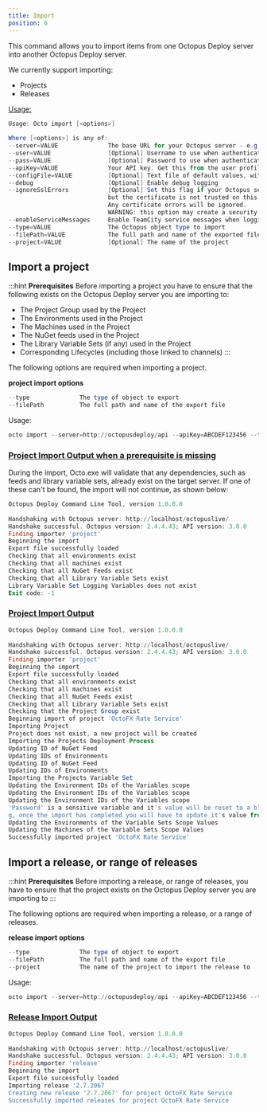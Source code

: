 ```yaml
---
title: Import
position: 6
---
```



This command allows you to import items from one Octopus Deploy server into another Octopus Deploy server.


We currently support importing:

- Projects
- Releases



[Usage:](/docs/api-and-integration/octo.exe-command-line/import.md)

```powershell
Usage: Octo import [<options>]
		
Where [<options>] is any of:
--server=VALUE         		The base URL for your Octopus server - e.g., http://your-octopus/
--user=VALUE           		[Optional] Username to use when authenticating with the server.
--pass=VALUE           		[Optional] Password to use when authenticating with the server.
--apiKey=VALUE         		Your API key. Get this from the user profile page.
--configFile=VALUE     		[Optional] Text file of default values, with one 'key = value' per line.
--debug                		[Optional] Enable debug logging
--ignoreSslErrors      		[Optional] Set this flag if your Octopus server uses HTTPS 
							but the certificate is not trusted on this machine. 
							Any certificate errors will be ignored. 
							WARNING: this option may create a security vulnerability.
--enableServiceMessages 	Enable TeamCity service messages when logging.
--type=VALUE           		The Octopus object type to import
--filePath=VALUE       		The full path and name of the exported file
--project=VALUE        		[Optional] The name of the project
```

## Import a project

:::hint
**Prerequisites**
Before importing a project you have to ensure that the following exists on the Octopus Deploy server you are importing to:

- The Project Group used by the Project
- The Environments used in the Project
- The Machines used in the Project
- The NuGet feeds used in the Project
- The Library Variable Sets (if any) used in the Project
- Corresponding Lifecycles (including those linked to channels)
:::


The following options are required when importing a project.

**project import options**

```powershell
--type				The type of object to export
--filePath			The full path and name of the export file

```


Usage:

```powershell
octo import --server=http://octopusdeploy/api --apiKey=ABCDEF123456 --type=project --filePath=C:\path\to\export\file.json
```

### [Project Import Output when a prerequisite is missing](/docs/api-and-integration/octo.exe-command-line/import.md)


During the import, Octo.exe will validate that any dependencies, such as feeds and library variable sets, already exist on the target server. If one of these can't be found, the import will not continue, as shown below:

```powershell
Octopus Deploy Command Line Tool, version 1.0.0.0
	
Handshaking with Octopus server: http://localhost/octopuslive/
Handshake successful. Octopus version: 2.4.4.43; API version: 3.0.0
Finding importer 'project'
Beginning the import
Export file successfully loaded
Checking that all environments exist
Checking that all machines exist
Checking that all NuGet Feeds exist
Checking that all Library Variable Sets exist
Library Variable Set Logging Variables does not exist
Exit code: -1
```

### [Project Import Output](/docs/api-and-integration/octo.exe-command-line/import.md)

```powershell
Octopus Deploy Command Line Tool, version 1.0.0.0
	
Handshaking with Octopus server: http://localhost/octopuslive/
Handshake successful. Octopus version: 2.4.4.43; API version: 3.0.0
Finding importer 'project'
Beginning the import
Export file successfully loaded
Checking that all environments exist
Checking that all machines exist
Checking that all NuGet Feeds exist
Checking that all Library Variable Sets exist
Checking that the Project Group exist
Beginning import of project 'OctoFX Rate Service'
Importing Project
Project does not exist, a new project will be created
Importing the Projects Deployment Process
Updating ID of NuGet Feed
Updating IDs of Environments
Updating ID of NuGet Feed
Updating IDs of Environments
Importing the Projects Variable Set
Updating the Environment IDs of the Variables scope
Updating the Environment IDs of the Variables scope
Updating the Environment IDs of the Variables scope
'Password' is a sensitive variable and it's value will be reset to a blank strin
g, once the import has completed you will have to update it's value from the UI
Updating the Environments of the Variable Sets Scope Values
Updating the Machines of the Variable Sets Scope Values
Successfully imported project 'OctoFX Rate Service'
```




## Import a release, or range of releases

:::hint
**Prerequisites**
Before importing a release, or range of releases, you have to ensure that the project exists on the Octopus Deploy server you are importing to
:::


The following options are required when importing a release, or a range of releases.

**release import options**

```powershell
--type				The type of object to export
--filePath			The full path and name of the export file
--project			The name of the project to import the release to
```


Usage:

```powershell
octo import --server=http://octopusdeploy/api --apiKey=ABCDEF123456 --type=release --project=projectname --filePath=C:\path\to\export\file.json
```

### [Release Import Output](/docs/api-and-integration/octo.exe-command-line/import.md)

```powershell
Octopus Deploy Command Line Tool, version 1.0.0.0
	
Handshaking with Octopus server: http://localhost/octopuslive/
Handshake successful. Octopus version: 2.4.4.43; API version: 3.0.0
Finding importer 'release'
Beginning the import
Export file successfully loaded
Importing release '2.7.2067
Creating new release '2.7.2067' for project OctoFX Rate Service
Successfully imported releases for project OctoFX Rate Service
```
